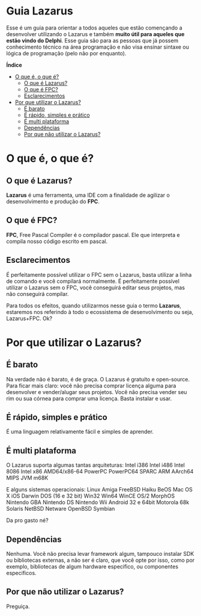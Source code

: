 # Guia Lazarus

Esse é um guia para orientar a todos aqueles que estão començando a desenvolver utilizando o Lazarus e também **muito útil para aqueles que estão vindo do Delphi**. Esse guia são para as pessoas que já possem conhecimento técnico na área programação e não visa ensinar sintaxe ou lógica de programação (pelo não por enquanto).

**Índice**

- [O que é, o que é?](#O-que-&eacute;-o-que-&eacute;)
  * [O que é Lazarus?](#O-que-&eacute;-Lazarus)
  * [O que é FPC?](#O-que-&eacute;-FPC)
  * [Esclarecimentos](#Esclarecimentos)
- [Por que utilizar o Lazarus?](#Por-que-utilizar-o-Lazarus)
  * [É barato](#&Eacute;-barato)
  * [É rápido, simples e prático](#&Eacute;-r&aacute;pido-simples-e-pr&aacute;tico)
  * [É multi plataforma](#&Eacute;-multi-plataforma)
  * [Dependências](#Depend&ecirc;ncias)
  * [Por que não utilizar o Lazarus?](#Por-que-n&atilde;o-utilizar-o-Lazarus)

# O que é, o que é?

## O que é Lazarus?
**Lazarus** é uma ferramenta, uma IDE com a finalidade de agilizar o desenvolvimento e produção do **FPC**. 

## O que é FPC?
**FPC**, Free Pascal Compiler é o compilador pascal. Ele que interpreta e compila nosso código escrito em pascal.

## Esclarecimentos
É perfeitamente possível utilizar o FPC sem o Lazarus, basta utilizar a linha de comando e você compilará normalmente. É perfeitamente possível utilizar o Lazarus sem o FPC, você conseguirá editar seus projetos, mas não conseguirá compilar. 

Para todos os efeitos, quando utilizarmos nesse guia o termo **Lazarus**, estaremos nos referindo à todo o ecossistema de desenvolvimento ou seja, Lazarus+FPC. Ok?

# Por que utilizar o Lazarus?

## É barato
Na verdade não é barato, é de graça. O Lazarus é gratuíto e open-source. Para ficar mais claro: você não precisa comprar licença alguma para desenvolver e vender/alugar seus projetos. Você não precisa vender seu rim ou sua córnea para comprar uma licença. Basta instalar e usar.

## É rápido, simples e prático
É uma linguagem relativamente fácil e simples de aprender.

## É multi plataforma
O Lazarus suporta algumas tantas arquiteturas: 
Intel i386
Intel i486
Intel 8086
Intel x86
AMD64/x86-64
PowerPC
PowerPC64
SPARC
ARM
AArch64
MIPS
JVM
m68K

E alguns sistemas operacionais:
Linux
Amiga
FreeBSD
Haiku
BeOS
Mac OS X
iOS
Darwin
DOS (16 e 32 bit)
Win32
Win64
WinCE
OS/2
MorphOS
Nintendo GBA
Nintendo DS
Nintendo Wii
Android 32 e 64bit
Motorola 68k
Solaris
NetBSD
Netware
OpenBSD
Symbian

Da pro gasto né?

## Dependências
Nenhuma. Você não precisa levar framework algum, tampouco instalar SDK ou bibliotecas externas, a não ser é claro, que você opte por isso, como por exemplo, bibliotecas de algum hardware especifico, ou componentes especificos.

## Por que não utilizar o Lazarus?
Preguiça.
